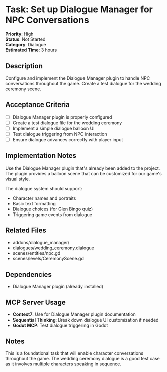 # Task: Set up Dialogue Manager for NPC Conversations

**Priority**: High  
**Status**: Not Started  
**Category**: Dialogue  
**Estimated Time**: 3 hours  

## Description
Configure and implement the Dialogue Manager plugin to handle NPC conversations throughout the game. Create a test dialogue for the wedding ceremony scene.

## Acceptance Criteria
- [ ] Dialogue Manager plugin is properly configured
- [ ] Create a test dialogue file for the wedding ceremony
- [ ] Implement a simple dialogue balloon UI
- [ ] Test dialogue triggering from NPC interaction
- [ ] Ensure dialogue advances correctly with player input

## Implementation Notes
Use the Dialogue Manager plugin that's already been added to the project. The plugin provides a balloon scene that can be customized for our game's visual style.

The dialogue system should support:
- Character names and portraits
- Basic text formatting
- Dialogue choices (for Glen Bingo quiz)
- Triggering game events from dialogue

## Related Files
- addons/dialogue_manager/
- dialogues/wedding_ceremony.dialogue
- scenes/entities/npc.gd
- scenes/levels/CeremonyScene.gd

## Dependencies
- Dialogue Manager plugin (already installed)

## MCP Server Usage
- **Context7**: Use for Dialogue Manager plugin documentation
- **Sequential Thinking**: Break down dialogue UI customization if needed
- **Godot MCP**: Test dialogue triggering in Godot

## Notes
This is a foundational task that will enable character conversations throughout the game. The wedding ceremony dialogue is a good test case as it involves multiple characters speaking in sequence.